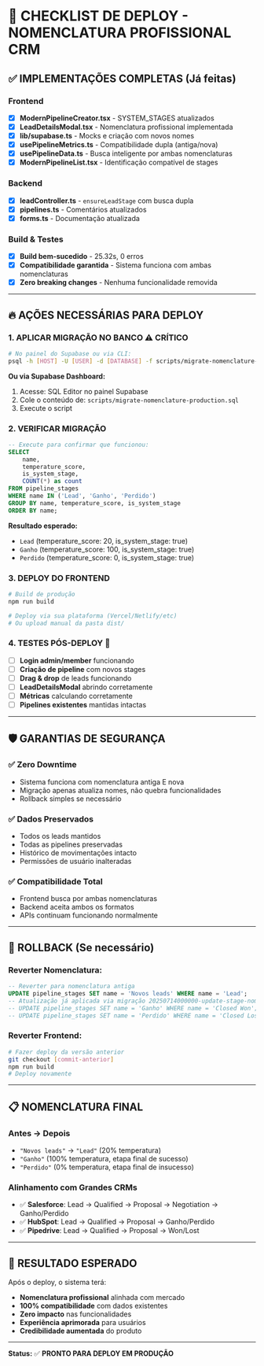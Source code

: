 # 🚀 CHECKLIST DE DEPLOY - NOMENCLATURA PROFISSIONAL CRM

## ✅ **IMPLEMENTAÇÕES COMPLETAS** (Já feitas)

### Frontend
- [x] **ModernPipelineCreator.tsx** - SYSTEM_STAGES atualizados
- [x] **LeadDetailsModal.tsx** - Nomenclatura profissional implementada  
- [x] **lib/supabase.ts** - Mocks e criação com novos nomes
- [x] **usePipelineMetrics.ts** - Compatibilidade dupla (antiga/nova)
- [x] **usePipelineData.ts** - Busca inteligente por ambas nomenclaturas
- [x] **ModernPipelineList.tsx** - Identificação compatível de stages

### Backend
- [x] **leadController.ts** - `ensureLeadStage` com busca dupla
- [x] **pipelines.ts** - Comentários atualizados
- [x] **forms.ts** - Documentação atualizada

### Build & Testes
- [x] **Build bem-sucedido** - 25.32s, 0 erros
- [x] **Compatibilidade garantida** - Sistema funciona com ambas nomenclaturas
- [x] **Zero breaking changes** - Nenhuma funcionalidade removida

---

## 🔥 **AÇÕES NECESSÁRIAS PARA DEPLOY**

### 1. **APLICAR MIGRAÇÃO NO BANCO** ⚠️ **CRÍTICO**
```bash
# No painel do Supabase ou via CLI:
psql -h [HOST] -U [USER] -d [DATABASE] -f scripts/migrate-nomenclature-production.sql
```

**Ou via Supabase Dashboard:**
1. Acesse: SQL Editor no painel Supabase
2. Cole o conteúdo de: `scripts/migrate-nomenclature-production.sql`
3. Execute o script

### 2. **VERIFICAR MIGRAÇÃO**
```sql
-- Execute para confirmar que funcionou:
SELECT 
    name,
    temperature_score,
    is_system_stage,
    COUNT(*) as count
FROM pipeline_stages 
WHERE name IN ('Lead', 'Ganho', 'Perdido')
GROUP BY name, temperature_score, is_system_stage
ORDER BY name;
```

**Resultado esperado:**
- `Lead` (temperature_score: 20, is_system_stage: true)
- `Ganho` (temperature_score: 100, is_system_stage: true)  
- `Perdido` (temperature_score: 0, is_system_stage: true)

### 3. **DEPLOY DO FRONTEND**
```bash
# Build de produção
npm run build

# Deploy via sua plataforma (Vercel/Netlify/etc)
# Ou upload manual da pasta dist/
```

### 4. **TESTES PÓS-DEPLOY** 🧪
- [ ] **Login admin/member** funcionando
- [ ] **Criação de pipeline** com novos stages
- [ ] **Drag & drop** de leads funcionando
- [ ] **LeadDetailsModal** abrindo corretamente
- [ ] **Métricas** calculando corretamente
- [ ] **Pipelines existentes** mantidas intactas

---

## 🛡️ **GARANTIAS DE SEGURANÇA**

### ✅ **Zero Downtime**
- Sistema funciona com nomenclatura antiga E nova
- Migração apenas atualiza nomes, não quebra funcionalidades
- Rollback simples se necessário

### ✅ **Dados Preservados**
- Todos os leads mantidos
- Todas as pipelines preservadas
- Histórico de movimentações intacto
- Permissões de usuário inalteradas

### ✅ **Compatibilidade Total**
- Frontend busca por ambas nomenclaturas
- Backend aceita ambos os formatos
- APIs continuam funcionando normalmente

---

## 🔄 **ROLLBACK (Se necessário)**

### Reverter Nomenclatura:
```sql
-- Reverter para nomenclatura antiga
UPDATE pipeline_stages SET name = 'Novos leads' WHERE name = 'Lead';
-- Atualização já aplicada via migração 20250714000000-update-stage-nomenclature-pt-br
-- UPDATE pipeline_stages SET name = 'Ganho' WHERE name = 'Closed Won';
-- UPDATE pipeline_stages SET name = 'Perdido' WHERE name = 'Closed Lost';
```

### Reverter Frontend:
```bash
# Fazer deploy da versão anterior
git checkout [commit-anterior]
npm run build
# Deploy novamente
```

---

## 📋 **NOMENCLATURA FINAL**

### Antes → Depois
- `"Novos leads"` → `"Lead"` (20% temperatura)
- `"Ganho"` (100% temperatura, etapa final de sucesso)
- `"Perdido"` (0% temperatura, etapa final de insucesso)

### Alinhamento com Grandes CRMs
- ✅ **Salesforce**: Lead → Qualified → Proposal → Negotiation → Ganho/Perdido
- ✅ **HubSpot**: Lead → Qualified → Proposal → Ganho/Perdido  
- ✅ **Pipedrive**: Lead → Qualified → Proposal → Won/Lost

---

## 🎯 **RESULTADO ESPERADO**

Após o deploy, o sistema terá:
- **Nomenclatura profissional** alinhada com mercado
- **100% compatibilidade** com dados existentes
- **Zero impacto** nas funcionalidades
- **Experiência aprimorada** para usuários
- **Credibilidade aumentada** do produto

---

**Status:** ✅ **PRONTO PARA DEPLOY EM PRODUÇÃO** 